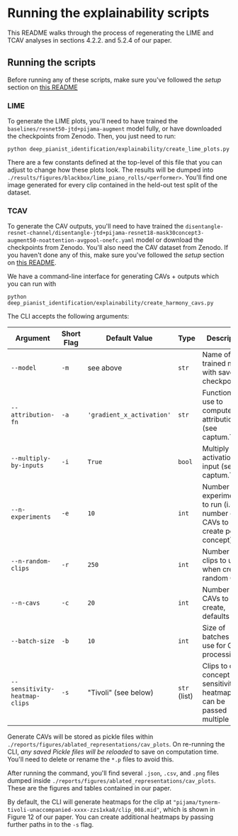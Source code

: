 # Running the explainability scripts

This README walks through the process of regenerating the LIME and TCAV analyses in sections 4.2.2. and 5.2.4 of our
paper.

## Running the scripts

Before running any of these scripts, make sure you've followed the *setup* section on [this README](../../README.md)

### LIME

To generate the LIME plots, you'll need to have trained the `baselines/resnet50-jtd+pijama-augment` model fully, or have
downloaded the checkpoints from Zenodo. Then, you just need to run:

```
python deep_pianist_identification/explainability/create_lime_plots.py
```

There are a few constants defined at the top-level of this file that you can adjust to change how these plots look. The
results will be dumped into `./results/figures/blackbox/lime_piano_rolls/<performer>`. You'll find one image generated
for every clip contained in the held-out test split of the dataset.

### TCAV

To generate the CAV outputs, you'll need to have trained the
`disentangle-resnet-channel/disentangle-jtd+pijama-resnet18-mask30concept3-augment50-noattention-avgpool-onefc.yaml`
model or download the checkpoints from Zenodo. You'll also need the CAV dataset from Zenodo. If you haven't done any of
this, make sure you've followed the *setup* section on [this README](../../README.md).

We have a command-line interface for generating CAVs + outputs which you can run with

```
python deep_pianist_identification/explainability/create_harmony_cavs.py
```

The CLI accepts the following arguments:

| Argument                      | Short Flag | Default Value             | Type         | Description                                                                    |
|-------------------------------|------------|---------------------------|--------------|--------------------------------------------------------------------------------|
| `--model`                     | `-m`       | see above                 | `str`        | Name of a trained model with saved checkpoints                                 |
| `--attribution-fn`            | `-a`       | `'gradient_x_activation'` | `str`        | Function to use to compute layer attributions (see captum.TCAV)                |
| `--multiply-by-inputs`        | `-i`       | `True`                    | `bool`       | Multiply layer activations by input (see captum.TCAV)                          |
| `--n-experiments`             | `-e`       | `10`                      | `int`        | Number of experiments to run (i.e., number of CAVs to create per concept)      |
| `--n-random-clips`            | `-r`       | `250`                     | `int`        | Number of clips to use when creating random CAV                                |
| `--n-cavs`                    | `-c`       | `20`                      | `int`        | Number of CAVs to create, defaults to 20                                       |
| `--batch-size`                | `-b`       | `10`                      | `int`        | Size of batches to use for GPU processing                                      |
| `--sensitivity-heatmap-clips` | `-s`       | "Tivoli" (see below)      | `str` (list) | Clips to create concept sensitivity heatmaps for, can be passed multiple times |

Generate CAVs will be stored as pickle files within `./reports/figures/ablated_representations/cav_plots`. On re-running
the CLI, *any saved Pickle files will be reloaded* to save on computation time. You'll need to delete or rename the
`*.p` files to avoid this.

After running the command, you'll find several `.json`, `.csv`, and `.png` files dumped inside
`./reports/figures/ablated_representations/cav_plots`. These are the figures and tables contained in our paper.

By default, the CLI will generate heatmaps for the clip at
`"pijama/tynerm-tivoli-unaccompanied-xxxx-zzs1xka8/clip_008.mid"`, which is shown in Figure 12 of our paper. You can
create additional heatmaps by passing further paths in to the `-s` flag.
